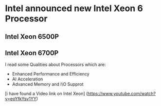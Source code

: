 # Intel announced new Intel Xeon 6 Processor
## Intel Xeon 6500P 
## Intel Xeon 6700P 
I read some Qualities about Processors which are:
- Enhanced Performance and Efficiency
- AI Acceleration
- Advanced Memory and I\O Supprot

[i have found a Video link on Intel Xeon]    (https://www.youtube.com/watch?v=eoYfkYsv1YY)
